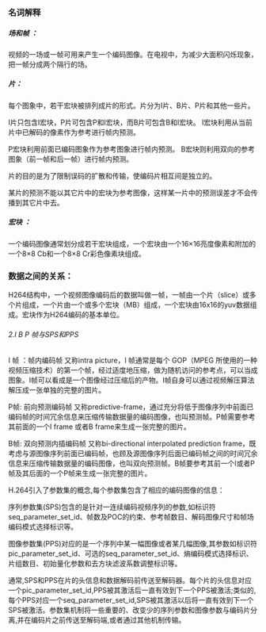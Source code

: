 ### 名词解释

##### 场和帧 ：   
 视频的一场或一帧可用来产生一个编码图像。在电视中，为减少大面积闪烁现象，把一帧分成两个隔行的场。
##### 片：             
每个图象中，若干宏块被排列成片的形式。片分为I片、B片、P片和其他一些片。

I片只包含I宏块，P片可包含P和I宏块，而B片可包含B和I宏块。
I宏块利用从当前片中已解码的像素作为参考进行帧内预测。

P宏块利用前面已编码图象作为参考图象进行帧内预测。
B宏块则利用双向的参考图象（前一帧和后一帧）进行帧内预测。

片的目的是为了限制误码的扩散和传输，使编码片相互间是独立的。

某片的预测不能以其它片中的宏块为参考图像，这样某一片中的预测误差才不会传播到其它片中去。

##### 宏块 ：       
 一个编码图像通常划分成若干宏块组成，一个宏块由一个16×16亮度像素和附加的一个8×8 Cb和一个8×8 Cr彩色像素块组成。

### 数据之间的关系：
H264结构中，一个视频图像编码后的数据叫做一帧，一帧由一个片（slice）或多个片组成，一个片由一个或多个宏块（MB）组成，一个宏块由16x16的yuv数据组成。宏块作为H264编码的基本单位。




###### 2.I B P 帧与SPS和PPS
I 帧 ：帧内编码帧 又称intra picture，I 帧通常是每个 GOP（MPEG 所使用的一种视频压缩技术）的第一个帧，经过适度地压缩，做为随机访问的参考点，可以当成图象。I帧可以看成是一个图像经过压缩后的产物。I帧自身可以通过视频解压算法解压成一张单独的完整的图片。

P帧: 前向预测编码帧 又称predictive-frame，通过充分将低于图像序列中前面已编码帧的时间冗余信息来压缩传输数据量的编码图像，也叫预测帧。P帧需要参考其前面的一个I frame 或者B frame来生成一张完整的图片。

B帧: 双向预测内插编码帧 又称bi-directional interpolated prediction frame，既考虑与源图像序列前面已编码帧，也顾及源图像序列后面已编码帧之间的时间冗余信息来压缩传输数据量的编码图像，也叫双向预测帧。B帧要参考其前一个I或者P帧及其后面的一个P帧来生成一张完整的图片。

H.264引入了参数集的概念,每个参数集包含了相应的编码图像的信息：

序列参数集(SPS)包含的是针对一连续编码视频序列的参数,如标识符seq_parameter_set_id、帧数及POC的约束、参考帧数目、解码图像尺寸和帧场编码模式选择标识等。

图像参数集(PPS)对应的是一个序列中某一幅图像或者某几幅图像,其参数如标识符pic_parameter_set_id、可选的seq_parameter_set_id、熵编码模式选择标识、片组数目、初始量化参数和去方块滤波系数调整标识等。

通常,SPS和PPS在片的头信息和数据解码前传送至解码器。每个片的头信息对应一个pic_parameter_set_id,PPS被其激活后一直有效到下一个PPS被激活;类似的,每个PPS对应一个seq_parameter_set_id,SPS被其激活以后将一直有效到下一个SPS被激活。参数集机制将一些重要的、改变少的序列参数和图像参数与编码片分离,并在编码片之前传送至解码端,或者通过其他机制传输。